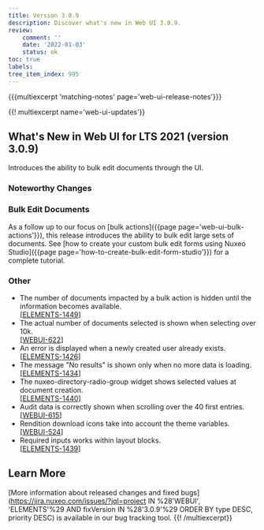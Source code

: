 ```yaml
---
title: Version 3.0.9
description: Discover what's new in Web UI 3.0.9.
review:
    comment: ''
    date: '2022-01-03'
    status: ok
toc: true
labels:
tree_item_index: 995
---
```


{{{multiexcerpt 'matching-notes' page='web-ui-release-notes'}}}

{{! multiexcerpt name='web-ui-updates'}}
## What's New in Web UI for LTS 2021 (version 3.0.9)

Introduces the ability to bulk edit documents through the UI.

### Noteworthy Changes

### Bulk Edit Documents

As a follow up to our focus on [bulk actions]({{page page='web-ui-bulk-actions'}}), this release introduces the ability to bulk edit large sets of documents. See [how to create your custom bulk edit forms using Nuxeo Studio]({{page page='how-to-create-bulk-edit-form-studio'}}) for a complete tutorial.

### Other

- The number of documents impacted by a bulk action is hidden until the information becomes available.<br/>[[ELEMENTS-1449](https://jira.nuxeo.com/browse/ELEMENTS-1449)]
- The actual number of documents selected is shown when selecting over 10k.<br/>[[WEBUI-622](https://jira.nuxeo.com/browse/WEBUI-622)]
- An error is displayed when a newly created user already exists.<br/>[[ELEMENTS-1426](https://jira.nuxeo.com/browse/ELEMENTS-1426)]
- The message "No results" is shown only when no more data is loading.<br/>[[ELEMENTS-1434](https://jira.nuxeo.com/browse/ELEMENTS-1434)]
- The nuxeo-directory-radio-group widget shows selected values at document creation.<br/>[[ELEMENTS-1440](https://jira.nuxeo.com/browse/ELEMENTS-1440)]
- Audit data is correctly shown when scrolling over the 40 first entries.<br/>[[WEBUI-615](https://jira.nuxeo.com/browse/WEBUI-615)]
- Rendition download icons take into account the theme variables.<br/>[[WEBUI-524](https://jira.nuxeo.com/browse/WEBUI-524)]
- Required inputs works within layout blocks.<br/>[[ELEMENTS-1439](https://jira.nuxeo.com/browse/ELEMENTS-1439)]

## Learn More

[More information about released changes and fixed bugs](https://jira.nuxeo.com/issues/?jql=project IN %28'WEBUI', 'ELEMENTS'%29 AND fixVersion IN %28'3.0.9'%29 ORDER BY type DESC, priority DESC) is available in our bug tracking tool.
{{! /multiexcerpt}}
